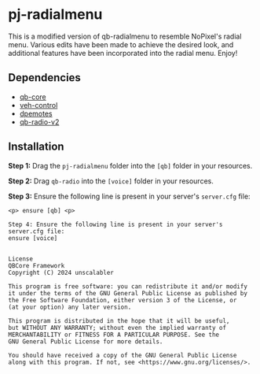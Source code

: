 # pj-radialmenu

This is a modified version of qb-radialmenu to resemble NoPixel's radial menu. Various edits have been made to achieve the desired look, and additional features have been incorporated into the radial menu. Enjoy!

## Dependencies

- [qb-core](https://github.com/qbcore-framework/qb-core)
- [veh-control](https://github.com/Manvaril/vehcontrol)
- [dpemotes](https://github.com/andristum/dpemotes)
- [qb-radio-v2](https://github.com/trclassic92/qb-radio-v2)

## Installation

**Step 1:** Drag the `pj-radialmenu` folder into the `[qb]` folder in your resources.

**Step 2:** Drag `qb-radio` into the `[voice]` folder in your resources.

**Step 3:** Ensure the following line is present in your server's `server.cfg` file:
```plaintext
<p> ensure [qb] <p>

Step 4: Ensure the following line is present in your server's server.cfg file:
ensure [voice]


License
QBCore Framework
Copyright (C) 2024 unscalabler

This program is free software: you can redistribute it and/or modify
it under the terms of the GNU General Public License as published by
the Free Software Foundation, either version 3 of the License, or
(at your option) any later version.

This program is distributed in the hope that it will be useful,
but WITHOUT ANY WARRANTY; without even the implied warranty of
MERCHANTABILITY or FITNESS FOR A PARTICULAR PURPOSE. See the
GNU General Public License for more details.

You should have received a copy of the GNU General Public License
along with this program. If not, see <https://www.gnu.org/licenses/>.

